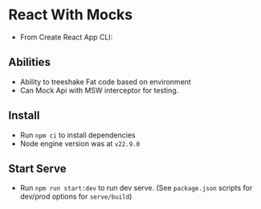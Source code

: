 # React With Mocks
- From Create React App CLI:

## Abilities
- Ability to treeshake Fat code based on environment
- Can Mock Api with MSW interceptor for testing.

## Install
- Run `npm ci` to install dependencies
- Node engine version was at `v22.9.0`

## Start Serve
- Run `npm run start:dev` to run dev serve. (See `package.json` scripts for dev/prod options for `serve/build`)
